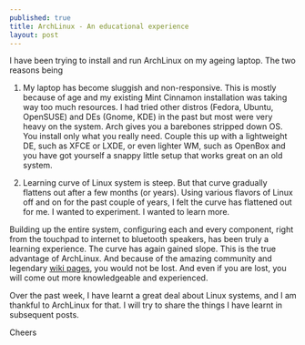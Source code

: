 ```yaml
---
published: true
title: ArchLinux - An educational experience
layout: post
---
```

I have been trying to install and run ArchLinux on my ageing laptop. The two reasons being

1. My laptop has become sluggish and non-responsive. This is mostly because of age and my existing Mint   Cinnamon installation was taking way too much resources. I had tried other distros (Fedora, Ubuntu, OpenSUSE) and DEs (Gnome, KDE) in the past but most were very heavy on the system. Arch gives you a barebones stripped down OS. You install only what you really need. Couple this up with a lightweight DE, such as XFCE or LXDE, or even lighter WM, such as OpenBox and you have got yourself a snappy little setup that works great on an old system.

2. Learning curve of Linux system is steep. But that curve gradually flattens out after a few months (or years). Using various flavors of Linux off and on for the past couple of years, I felt the curve has flattened out for me. I wanted to experiment. I wanted to learn more. 

Building up the entire system, configuring each and every component, right from the touchpad to internet to bluetooth speakers, has been truly a learning experience. The curve has again gained slope. This is the true advantage of ArchLinux. And because of the amazing community and legendary [wiki pages](https://wiki.archlinux.org), you would not be lost. And even if you are lost, you will come out more knowledgeable and experienced. 

Over the past week, I have learnt a great deal about Linux systems, and I am thankful to ArchLinux for that. I will try to share the things I have learnt in subsequent posts.

Cheers